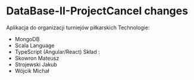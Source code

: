# DataBase-II-ProjectCancel changes
Aplikacja do organizacji turniejów piłkarskich
Technologie:  
- MongoDB
- Scala Language
- TypeScript (Angular/React)
Skład :
- Skowron Mateusz
- Strojewski Jakub
- Wójcik Michał
